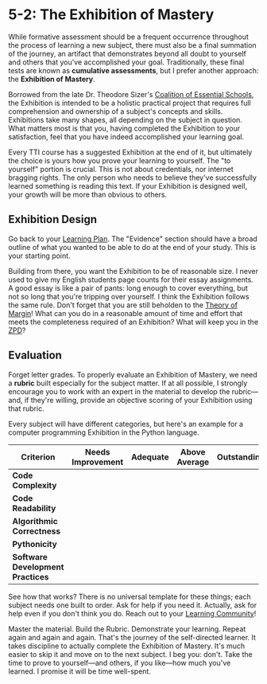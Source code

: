 # 5-2: The Exhibition of Mastery

While formative assessment should be a frequent occurrence throughout the process of learning a new subject, there must also be a final summation of the journey, an artifact that demonstrates beyond all doubt to yourself and others that you've accomplished your goal. Traditionally, these final tests are known as **cumulative assessments**, but I prefer another approach: the **Exhibition of Mastery**.

Borrowed from the late Dr. Theodore Sizer's [Coalition of Essential Schools](http://essentialschools.org/common-principles/), the Exhibition is intended to be a holistic practical project that requires full comprehension and ownership of a subject's concepts and skills. Exhibitions take many shapes, all depending on the subject in question. What matters most is that you, having completed the Exhibition to your satisfaction, feel that you have indeed accomplished your learning goal. 

Every TTI course has a suggested Exhibition at the end of it, but ultimately the choice is yours how you prove your learning to yourself. The "to yourself" portion is crucial. This is not about credentials, nor internet bragging rights. The only person who needs to believe they've successfully learned something is reading this text. If your Exhibition is designed well, your growth will be more than obvious to others.

## Exhibition Design

Go back to your [Learning Plan](../2-learning-plan/2-2_Learning-Plan.md#evidence). The "Evidence" section should have a broad outline of what you wanted to be able to do at the end of your study. This is your starting point.

Building from there, you want the Exhibition to be of reasonable size. I never used to give my English students page counts for their essay assignments. A good essay is like a pair of pants: long enough to cover everything, but not so long that you're tripping over yourself. I think the Exhibition follows the same rule. Don't forget that you are still beholden to the [Theory of Margin](../1-going-solo/1-3_Adult-Learning.md#theory-of-margin)! What can you do in a reasonable amount of time and effort that meets the completeness required of an Exhibition? What will keep you in the [ZPD](../4-doing-the-work/4-1_The-Third-Tenet.md#the-zone)?
## Evaluation

Forget letter grades. To properly evaluate an Exhibition of Mastery, we need a **rubric** built especially for the subject matter. If at all possible, I strongly encourage you to work with an expert in the material to develop the rubric—and, if they're willing, provide an objective scoring of your Exhibition using that rubric.

Every subject will have different categories, but here's an example for a computer programming Exhibition in the Python language.

| **Criterion**                      | **Needs Improvement** | **Adequate** | **Above Average** | **Outstanding** |
| ---------------------------------- | --------------------- | ------------ | ----------------- | --------------- |
| **Code Complexity**                |                       |              |                   |                 |
| **Code Readability**               |                       |              |                   |                 |
| **Algorithmic Correctness**        |                       |              |                   |                 |
| **Pythonicity**                    |                       |              |                   |                 |
| **Software Development Practices** |                       |              |                   |                 |

See how that works? There is no universal template for these things; each subject needs one built to order. Ask for help if you need it. Actually, ask for help even if you don't think you do. Reach out to your [Learning Community](../1-going-solo/1-5_Not-Alone.md#learning-communities)!

Master the material. Build the Rubric. Demonstrate your learning. Repeat again and again and again. That's the journey of the self-directed learner. It takes discipline to actually complete the Exhibition of Mastery. It's much easier to skip it and move on to the next subject. I beg you: don't. Take the time to prove to yourself—and others, if you like—how much you've learned. I promise it will be time well-spent.

